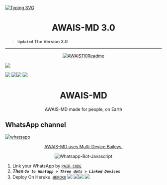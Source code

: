 <a href="https://git.io/typing-svg"><img src="https://readme-typing-svg.demolab.com?font=Black+Ops+One&size=100&pause=1000&color=FF033E&center=true&width=1000&height=200&lines=AWAIS-MD-BOT" alt="Typing SVG" /></a>
  </p>

<p align="center">
  <h1 align="center">AWAIS-MD 3.0</h1>
</p>

> **`Updated` The Version 3.0**

---
<p align="center">
  <a href="https://github.com/Awais-star-a11y">
    <img src="http://readme-typing-svg.herokuapp.com?color=FF0000&center=true&vCenter=true&multiline=false&lines=AWAIS-MD-+v3.0+MultiDevice;Developed+by+AwaisMd;Give+star+and+forks+this+Repo+🌟" alt="AWAIS110Readme">
  </a>
</p>

<a><img src='https://files.catbox.moe/bw5qrm'/></a>


<img src='https://i.imgur.com/LyHic3i.gif'/></a>
<a><img src='https://i.imgur.com/LyHic3i.gif'/></a><a><img src='https://i.imgur.com/LyHic3i.gif'/></a>
<a><img src='https://i.imgur.com/LyHic3i.gif'/></a>
<h1 align="center"> AWAIS-MD </h1> 
<p align="center">AWAIS-MD made for people, on Earth </p>

 
   
<p align="center">
 <h2>WhatsApp channel</h2>
  <a href="https://whatsapp.com/channel/0029VashGieHAdNP11OHXH3P" target="_blank">
    <img alt="whatsapp" src="https://img.shields.io/badge/ Join Whatsapp Channel For Updates-25D366?style=for-the-badge&logo=whatsapp&logoColor=white" />
 



<p align="center"> AWAIS-MD uses
  <a href="https://github.com/WhiskeySockets/Baileys)**">Multi-Device Baileys.</a>
</p>
<p align="center">
  <img title="Whatsapp-Bot-Javascript" src="https://img.shields.io/badge/Javascript-363303?style=for-the-badge&logo=javascript&logoColor=c6c631"></img>
</p>

    

1. Link your WhatsApp by [`PAIR CODE`](https://awais-md-pair.onrender.com)
2. ***Then `Go to Whatapp > Three dots > Linked Devices`***
3. Deploy On Heruku .[`HEROKU`](https://dashboard.heroku.com/new-app?template=https://github.com/Awais-star-a11y/AWAIS-MD-V3)
<a><img src='https://i.imgur.com/LyHic3i.gif'/></a>
<a><img src='https://i.imgur.com/LyHic3i.gif'/></a><a><img src='https://i.imgur.com/LyHic3i.gif'/></a>
<a><img src='https://i.imgur.com/LyHic3i.gif'/></a>
